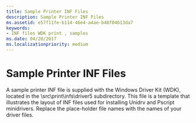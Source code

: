 ```yaml
---
title: Sample Printer INF Files
description: Sample Printer INF Files
ms.assetid: e57f11fe-b114-46e4-a4ae-b48f04613da7
keywords:
- INF files WDK print , samples
ms.date: 04/20/2017
ms.localizationpriority: medium
---
```


# Sample Printer INF Files





A sample printer INF file is supplied with the Windows Driver Kit (WDK), located in the \\src\\print\\infs\\driver5 subdirectory. This file is a template that illustrates the layout of INF files used for installing Unidrv and Pscript minidrivers. Replace the place-holder file names with the names of your driver files.

 

 




